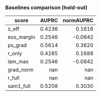 ### Baselines comparison (hold-out)

| score | AUPRC | normAUPRC |
|---|---:|---:|
| z_eff | 0.4236 | 0.1616 |
| eos_margin | 0.2546 | -0.0842 |
| ps_grad | 0.5614 | 0.3620 |
| r_only | 0.4285 | 0.1688 |
| lam_max | 0.2546 | -0.0842 |
| grad_norm | nan | nan |
| r_full | nan | nan |
| sam1_full | 0.5208 | 0.3030 |